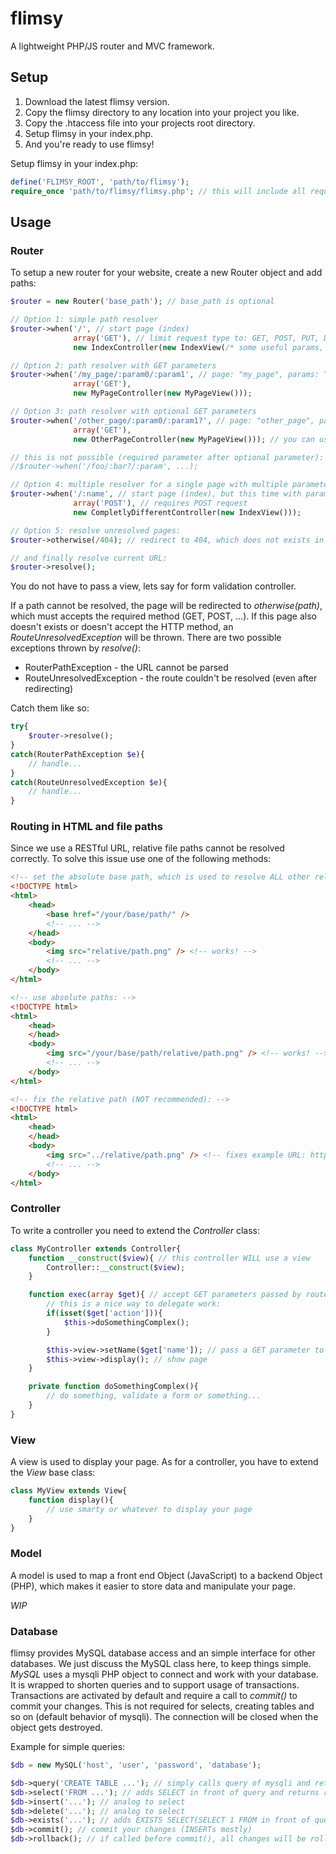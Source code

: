 # flimsy

A lightweight PHP/JS router and MVC framework.

## Setup

1. Download the latest flimsy version.
2. Copy the flimsy directory to any location into your project you like.
3. Copy the .htaccess file into your projects root directory.
4. Setup flimsy in your index.php.
5. And you're ready to use flimsy!

Setup flimsy in your index.php:

```PHP
define('FLIMSY_ROOT', 'path/to/flimsy');
require_once 'path/to/flimsy/flimsy.php'; // this will include all required classes
```

## Usage

### Router

To setup a new router for your website, create a new Router object and add paths:

```PHP
$router = new Router('base_path'); // base_path is optional

// Option 1: simple path resolver
$router->when('/', // start page (index)
			  array('GET'), // limit request type to: GET, POST, PUT, DELETE
			  new IndexController(new IndexView(/* some useful params, e.g. db connection or smarty */)));

// Option 2: path resolver with GET parameters
$router->when('/my_page/:param0/:param1', // page: "my_page", params: "param0", "param1" (as much as you need)
			  array('GET'),
			  new MyPageController(new MyPageView()));

// Option 3: path resolver with optional GET parameters
$router->when('/other_page/:param0/:param1?', // page: "other_page", params: "param0", "param1" (last parameter is optional)
			  array('GET'),
			  new OtherPageController(new MyPageView())); // you can use the same view for multiple controllers of course

// this is not possible (required parameter after optional parameter):
//$router->when('/foo/:bar?/:param', ...);

// Option 4: multiple resolver for a single page with multiple parameters
$router->when('/:name', // start page (index), but this time with parameter
			  array('POST'), // requires POST request
			  new CompletlyDifferentController(new IndexView()));

// Option 5: resolve unresolved pages:
$router->otherwise(/404); // redirect to 404, which does not exists in this example, see exception

// and finally resolve current URL:
$router->resolve();
```

You do not have to pass a view, lets say for form validation controller.

If a path cannot be resolved, the page will be redirected to *otherwise(path)*, which must accepts the required method (GET, POST, ...). If this page also doesn't exists or doesn't accept the HTTP method, an *RouteUnresolvedException* will be thrown. There are two possible exceptions thrown by *resolve()*:

* RouterPathException - the URL cannot be parsed
* RouteUnresolvedException - the route couldn't be resolved (even after redirecting)

Catch them like so:

```PHP
try{
	$router->resolve();
}
catch(RouterPathException $e){
	// handle...
}
catch(RouteUnresolvedException $e){
	// handle...
}
```

### Routing in HTML and file paths

Since we use a RESTful URL, relative file paths cannot be resolved correctly. To solve this issue use one of the following methods:

```HTML
<!-- set the absolute base path, which is used to resolve ALL other relative paths (best solution in my opinion): -->
<!DOCTYPE html>
<html>
	<head>
		<base href="/your/base/path/" />
		<!-- ... -->
	</head>
	<body>
		<img src="relative/path.png" /> <!-- works! -->
		<!-- ... -->
	</body>
</html>

<!-- use absolute paths: -->
<!DOCTYPE html>
<html>
	<head>
	</head>
	<body>
		<img src="/your/base/path/relative/path.png" /> <!-- works! -->
		<!-- ... -->
	</body>
</html>

<!-- fix the relative path (NOT recommended): -->
<!DOCTYPE html>
<html>
	<head>
	</head>
	<body>
		<img src="../relative/path.png" /> <!-- fixes example URL: http://yourpage.com/home/:yourname -->
		<!-- ... -->
	</body>
</html>
```

### Controller

To write a controller you need to extend the *Controller* class:

```PHP
class MyController extends Controller{
	function __construct($view){ // this controller WILL use a view
		Controller::__construct($view);
	}

	function exec(array $get){ // accept GET parameters passed by router
		// this is a nice way to delegate work:
		if(isset($get['action'])){
			$this->doSomethingComplex();
		}

		$this->view->setName($get['name']); // pass a GET parameter to view
		$this->view->display(); // show page
	}

	private function doSomethingComplex(){
		// do something, validate a form or something...
	}
}
```

### View

A view is used to display your page. As for a controller, you have to extend the *View* base class:

```PHP
class MyView extends View{
	function display(){
		// use smarty or whatever to display your page
	}
}
```

### Model

A model is used to map a front end Object (JavaScript) to a backend Object (PHP), which makes it easier to store data and manipulate your page.

*WIP*

### Database

flimsy provides MySQL database access and an simple interface for other databases. We just discuss the MySQL class here, to keep things simple.
*MySQL* uses a mysqli PHP object to connect and work with your database. It is wrapped to shorten queries and to support usage of transactions. Transactions are activated by default and require a call to *commit()* to commit your changes. This is not required for selects, creating tables and so on (default behavior of mysqli). The connection will be closed when the object gets destroyed.

Example for simple queries:

```PHP
$db = new MySQL('host', 'user', 'password', 'database');

$db->query('CREATE TABLE ...'); // simply calls query of mysqli and returns result (mixed)
$db->select('FROM ...'); // adds SELECT in front of query and returns results AS AN ARRAY OF OBJECTS, which covers most (if not all) uses of an SELECT
$db->insert('...'); // analog to select
$db->delete('...'); // analog to select
$db->exists('...'); // adds EXISTS SELECT(SELECT 1 FROM in front of query, you need to provide the table and WHERE, the result will be true/false
$db->commit(); // commit your changes (INSERTs mostly)
$db->rollback(); // if called before commit(), all changes will be rolled back
```
